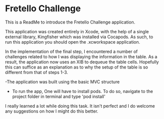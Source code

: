 # Fretello Challenge


This is a ReadMe to introduce the Fretello Challenge application.

This application was created entirely in Xcode, with the help of a single external library, Kingfisher which was installed via Cocapods. As such, to run this application you should open the .xcworkspace application.
 
In the implementation of the final step, I encountered a number of  challenges related to how I was displaying the information in the table. As a result, the application now uses an XIB to dequeue the table cells. Hopefully this can suffice as an explanation as to why the setup of the table is so different from that of steps 1-3.

 -The application was built using the basic MVC structure
- To run the app, One will have to install pods. To do so, navigate to the project folder in terminal and type 'pod install'
 
 
 I really learned a lot while doing this task. It isn't perfect and I do welcome any suggestions on how I might do this better. 

